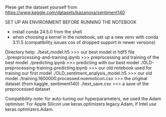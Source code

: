 Plese get the dataset yourself from https://www.kaggle.com/datasets/kazanova/sentiment140

SET UP AN ENVIRONMENT BEFORE RUNNING THE NOTEBOOK
- install conda 24.5.0 from the shell
- when choosing a kernel in the notebook, set up a new venv with conda 3.11.5 (compatibility issues cos of dropped support in newer versions)

Directory help:
./best_model.h5                                 >>> our best model in hdf5 file
./preoprocessing-and-training.ipynb             >>> preprocessing and training of the best model
./predicting.ipynb                              >>> predicting with our best model
./OLD-preprocessing-training-predicting.ipynb   >>> our old notebook used for training our first model
./OLD_sentiment_analysis_model.h5               >>> our old model
./training.1600000.processed.noemoticon.csv     >>> the original dataset (from kaggle, sentiment140)
./text_save.csv                                 >>> a save of the preprocessed dataset

Compatibility note:
for auto-tuning our hyperparameters, we used the Adam optimiser. For Apple Silicon use keras.optimizers.legacy.Adam, if Intel use keras.optimizers.Adam.
